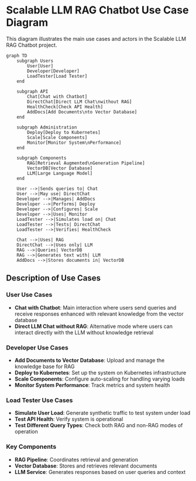 # Scalable LLM RAG Chatbot Use Case Diagram

This diagram illustrates the main use cases and actors in the Scalable LLM RAG Chatbot project.

```mermaid
graph TD
    subgraph Users
        User[User]
        Developer[Developer]
        LoadTester[Load Tester]
    end

    subgraph API
        Chat[Chat with Chatbot]
        DirectChat[Direct LLM Chat\nwithout RAG]
        HealthCheck[Check API Health]
        AddDocs[Add Documents\nto Vector Database]
    end

    subgraph Administration
        Deploy[Deploy to Kubernetes]
        Scale[Scale Components]
        Monitor[Monitor System\nPerformance]
    end

    subgraph Components
        RAG[Retrieval Augmented\nGeneration Pipeline]
        VectorDB[Vector Database]
        LLM[Large Language Model]
    end

    User -->|Sends queries to| Chat
    User -->|May use| DirectChat
    Developer -->|Manages| AddDocs
    Developer -->|Performs| Deploy
    Developer -->|Configures| Scale
    Developer -->|Uses| Monitor
    LoadTester -->|Simulates load on| Chat
    LoadTester -->|Tests| DirectChat
    LoadTester -->|Verifies| HealthCheck

    Chat -->|Uses| RAG
    DirectChat -->|Uses only| LLM
    RAG -->|Queries| VectorDB
    RAG -->|Generates text with| LLM
    AddDocs -->|Stores documents in| VectorDB
```

## Description of Use Cases

### User Use Cases
- **Chat with Chatbot**: Main interaction where users send queries and receive responses enhanced with relevant knowledge from the vector database
- **Direct LLM Chat without RAG**: Alternative mode where users can interact directly with the LLM without knowledge retrieval

### Developer Use Cases
- **Add Documents to Vector Database**: Upload and manage the knowledge base for RAG
- **Deploy to Kubernetes**: Set up the system on Kubernetes infrastructure
- **Scale Components**: Configure auto-scaling for handling varying loads
- **Monitor System Performance**: Track metrics and system health

### Load Tester Use Cases
- **Simulate User Load**: Generate synthetic traffic to test system under load
- **Test API Health**: Verify system is operational
- **Test Different Query Types**: Check both RAG and non-RAG modes of operation

### Key Components
- **RAG Pipeline**: Coordinates retrieval and generation
- **Vector Database**: Stores and retrieves relevant documents
- **LLM Service**: Generates responses based on user queries and context 